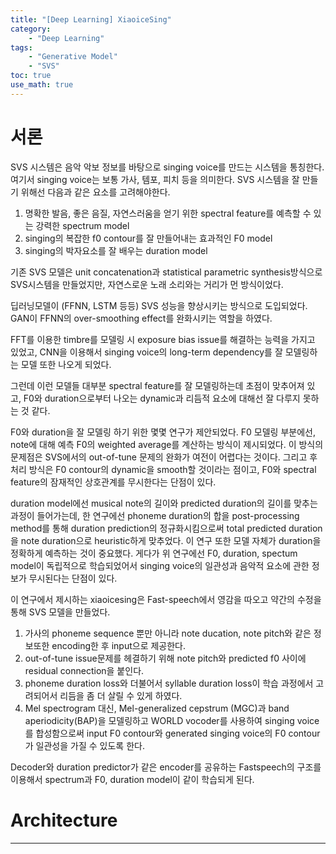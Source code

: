 ```yaml
---
title: "[Deep Learning] XiaoiceSing"
category:
    - "Deep Learning"
tags:
    - "Generative Model"
    - "SVS"
toc: true
use_math: true
---
```


# 서론

SVS 시스템은 음악 악보 정보를 바탕으로 singing voice를 만드는 시스템을 통칭한다. 여기서 singing voice는 보통 가사, 템포, 피치 등을 의미한다. SVS 시스템을 잘 만들기 위해선 다음과 같은 요소를 고려해야한다.

1. 명확한 발음, 좋은 음질, 자연스러움을 얻기 위한 spectral feature를 예측할 수 있는 강력한 spectrum model
2. singing의 복잡한 f0 contour를 잘 만들어내는 효과적인 F0 model
3. singing의 박자요소를 잘 배우는 duration model

기존 SVS 모델은 unit concatenation과 statistical parametric synthesis방식으로 SVS시스템을 만들었지만, 자연스로운 노래 소리와는 거리가 먼 방식이었다.

딥러닝모델이 (FFNN, LSTM 등등) SVS 성능을 향상시키는 방식으로 도입되었다. GAN이 FFNN의 over-smoothing effect를 완화시키는 역할을 하였다.

FFT를 이용한 timbre를 모델링 시 exposure bias issue를 해결하는 능력을 가지고 있었고, CNN을 이용해서 singing voice의 long-term dependency를 잘 모델링하는 모델 또한 나오게 되었다.

그런데 이런 모델들 대부분 spectral feature를 잘 모델링하는데 초점이 맞추어져 있고, F0와 duration으로부터 나오는 dynamic과 리듬적 요소에 대해선 잘 다루지 못하는 것 같다.

F0와 duration을 잘 모델링 하기 위한 몇몇 연구가 제안되었다. 
F0 모델링 부분에선, note에 대해 예측 F0의 weighted average를 계산하는 방식이 제시되었다. 이 방식의 문제점은 SVS에서의 out-of-tune 문제의 완화가 여전이 어렵다는 것이다. 그리고 후처리 방식은 F0 contour의 dynamic을 smooth할 것이라는 점이고, F0와 spectral feature의 잠재적인 상호관계를 무시한다는 단점이 있다. 

duration model에선 musical note의 길이와 predicted duration의 길이를 맞추는 과정이 들어가는데, 한 연구에선 phoneme duration의 합을 post-processing method를 통해 duration prediction의 정규화시킴으로써 total predicted duration을 note duration으로 heuristic하게 맞추었다. 이 연구 또한 모델 자체가 duration을 정확하게 예측하는 것이 중요했다. 게다가 위 연구에선 F0, duration, spectum model이 독립적으로 학습되었어서 singing voice의 일관성과 음악적 요소에 관한 정보가 무시된다는 단점이 있다.

이 연구에서 제시하는 xiaoicesing은 Fast-speech에서 영감을 따오고 약간의 수정을 통해 SVS 모델을 만들었다.
1. 가사의 phoneme sequence 뿐만 아니라 note ducation, note pitch와 같은 정보또한 encoding한 후 input으로 제공한다.
2. out-of-tune issue문제를 헤결하기 위해 note pitch와 predicted f0 사이에 residual connection을 붙인다.
3. phoneme duration loss와 더불어서 syllable duration loss이 학습 과정에서 고려되어서 리듬을 좀 더 살릴 수 있게 하였다.
4. Mel spectrogram 대신, Mel-generalized cepstrum (MGC)과 band aperiodicity(BAP)을 모델링하고 WORLD vocoder를 사용하여 singing voice를 합성함으로써 input F0 contour와 generated singing voice의 F0 contour가 일관성을 가질 수 있도록 한다.

Decoder와 duration predictor가 같은 encoder를 공유하는 Fastspeech의 구조를 이용해서 spectrum과 F0, duration model이 같이 학습되게 된다.

# Architecture



---------
